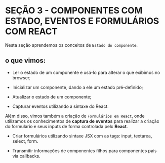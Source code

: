 # SEÇÃO 3 - COMPONENTES COM ESTADO, EVENTOS E FORMULÁRIOS COM REACT

Nesta seção aprendemos os conceitos de `Estado do componente`.

## o que vimos:

- Ler o estado de um componente e usá-lo para alterar o que exibimos no browser;

- Inicializar um componente, dando a ele um estado pré-definido;

- Atualizar o estado de um componente;

- Capturar eventos utilizando a sintaxe do React.

Além disso, vimos também a criação de `Formulários em React`, onde utilizamos os conhecimentos de **captura de eventos** para realizar a criação do formulario e seus inputs de forma controlada pelo **React**.

- Criar formulários utilizando sintaxe JSX com as tags: input, textarea, select, form.

- Transmitir informações de componentes filhos para componentes pais via callbacks.
